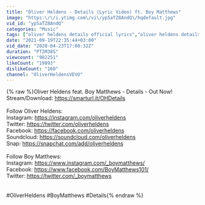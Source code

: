 ```yaml
---
title: "Oliver Heldens - Details (Lyric Video) ft. Boy Matthews"
image: "https:\/\/i.ytimg.com\/vi\/yp5aTZ8AndQ\/hqdefault.jpg"
vid_id: "yp5aTZ8AndQ"
categories: "Music"
tags: ["oliver heldens details official lyrics","oliver heldens details lyric video","details lyric video"]
date: "2021-09-19T22:35:44+03:00"
vid_date: "2020-04-23T17:00:32Z"
duration: "PT2M38S"
viewcount: "982251"
likeCount: "19893"
dislikeCount: "160"
channel: "OliverHeldensVEVO"
---
```

{% raw %}Oliver Heldens feat. Boy Matthews - Details - Out Now!<br />Stream/Download: <a rel="nofollow" target="blank" href="https://smarturl.it/OHDetails">https://smarturl.it/OHDetails</a><br /><br />Follow Oliver Heldens:<br />Instagram: <a rel="nofollow" target="blank" href="https://instagram.com/oliverheldens">https://instagram.com/oliverheldens</a><br />Twitter: <a rel="nofollow" target="blank" href="https://twitter.com/oliverheldens">https://twitter.com/oliverheldens</a><br />Facebook: <a rel="nofollow" target="blank" href="https://facebook.com/oliverheldens">https://facebook.com/oliverheldens</a><br />Soundcloud: <a rel="nofollow" target="blank" href="https://soundcloud.com/oliverheldens">https://soundcloud.com/oliverheldens</a><br />Snap: <a rel="nofollow" target="blank" href="https://snapchat.com/add/oliverheldens">https://snapchat.com/add/oliverheldens</a><br /><br />Follow Boy Matthews:<br />Instagram: <a rel="nofollow" target="blank" href="https://www.instagram.com/_boymatthews/">https://www.instagram.com/_boymatthews/</a><br />Facebook: <a rel="nofollow" target="blank" href="https://www.facebook.com/BoyMatthews101/">https://www.facebook.com/BoyMatthews101/</a><br />Twitter: <a rel="nofollow" target="blank" href="https://twitter.com/_boymatthews">https://twitter.com/_boymatthews</a><br /><br /><br />#OliverHeldens #BoyMatthews #Details{% endraw %}
